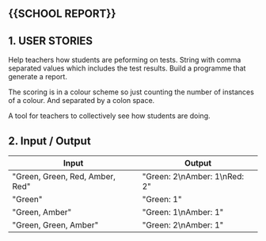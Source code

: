 ## {{SCHOOL REPORT}}

## 1. USER STORIES
Help teachers how students are peforming on tests. String with comma 
separated values which includes the test results. Build a programme
that generate a report.

The scoring is in a colour scheme so just counting the number of 
instances of a colour. And separated by a colon space.

A tool for teachers to collectively see how students are doing.

## 2. Input / Output

| Input                             | Output                        |
|-----------------------------------|-------------------------------|
|"Green, Green, Red, Amber, Red"    | "Green: 2\nAmber: 1\nRed: 2"  |
| "Green"                           | "Green: 1"                    |
| "Green, Amber"                    | "Green: 1\nAmber: 1"          |
| "Green, Green, Amber"             | "Green: 2\nAmber: 1"          |